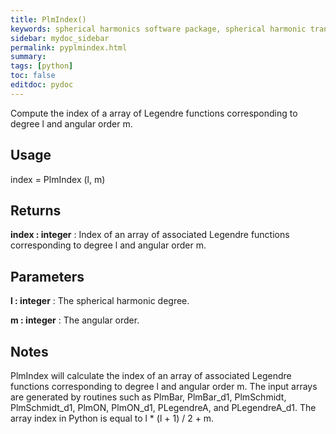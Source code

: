 ```yaml
---
title: PlmIndex()
keywords: spherical harmonics software package, spherical harmonic transform, legendre functions, multitaper spectral analysis, fortran, Python, gravity, magnetic field
sidebar: mydoc_sidebar
permalink: pyplmindex.html
summary:
tags: [python]
toc: false
editdoc: pydoc
---
```


Compute the index of a array of Legendre functions corresponding to degree
l and angular order m.

## Usage

index = PlmIndex (l, m)

## Returns

**index : integer**
:   Index of an array of associated Legendre functions corresponding to degree l and angular order m.

## Parameters

**l : integer**
:   The spherical harmonic degree.

**m : integer**
:   The angular order.

## Notes

PlmIndex will calculate the index of an array of associated Legendre
functions corresponding to degree l and angular order m. The input arrays
are generated by routines such as PlmBar, PlmBar_d1, PlmSchmidt,
PlmSchmidt_d1, PlmON, PlmON_d1, PLegendreA, and PLegendreA_d1. The array
index in Python is equal to l \* (l + 1) / 2 + m.
